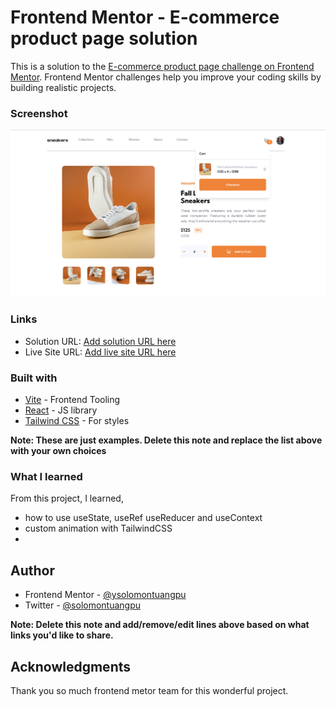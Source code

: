 # Frontend Mentor - E-commerce product page solution

This is a solution to the [E-commerce product page challenge on Frontend Mentor](https://www.frontendmentor.io/challenges/ecommerce-product-page-UPsZ9MJp6). Frontend Mentor challenges help you improve your coding skills by building realistic projects.


### Screenshot

![](./public/screenshot.png)



### Links

- Solution URL: [Add solution URL here](https://your-solution-url.com)
- Live Site URL: [Add live site URL here](https://your-live-site-url.com)


### Built with

- [Vite](https://vitejs.dev/) - Frontend Tooling
- [React](https://reactjs.org/) - JS library
- [Tailwind CSS](https://tailwindcss.com/) - For styles

**Note: These are just examples. Delete this note and replace the list above with your own choices**

### What I learned

From this project, I learned,
- how to use useState, useRef useReducer and useContext
- custom animation with TailwindCSS
- 

## Author

- Frontend Mentor - [@ysolomontuangpu](https://www.frontendmentor.io/profile/solomontuangpu)
- Twitter - [@solomontuangpu](https://www.twitter.com/solomontuangpu)

**Note: Delete this note and add/remove/edit lines above based on what links you'd like to share.**

## Acknowledgments

Thank you so much frontend metor team for this wonderful project. 
